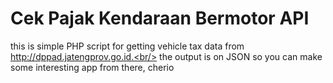 # Cek Pajak Kendaraan Bermotor API
this is simple PHP script for getting vehicle tax data from http://dppad.jatengprov.go.id.<br/>
the output is on JSON so you can make some interesting app from there, cherio
